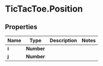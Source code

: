 # TicTacToe.Position

## Properties

Name | Type | Description | Notes
------------ | ------------- | ------------- | -------------
**i** | **Number** |  | 
**j** | **Number** |  | 


